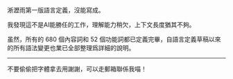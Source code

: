 淅瀝雨第一版語言定義，沒能寫成。

我發現這不是AI能勝任的工作，理解能力稍欠，上下文長度猶其不夠。

虽然，所有的 680 個內容詞和 52 個功能詞都已定義完畢，自語言定義草稿以來的所有語法變更也業已全部整理爲詳細的說明。

---

不要偷偷把字體拿去用謝謝，可以走郵箱聯係我喵！